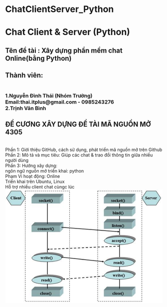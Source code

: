 # ChatClientServer_Python
<h1>
Chat Client &amp; Server (Python)
</h1>

<h2>
Tên đề tài : Xây dựng phần mềm chat Online(bằng Python) 
</h2>

<h2>
Thành viên:
</h2>

<h3>
<br>1.Nguyễn Đình Thái (Nhóm Trưởng) Email:thai.itplus@gmail.com - 0985243276 
<br>2.Trịnh Văn Bình
<h3>

<h2>
ĐỀ CƯƠNG XÂY DỰNG ĐỀ TÀI MÃ NGUỒN MỞ 4305 
</h2>

<p>
	<br>Phần 1: Giới thiệu GitHub, cách sử dụng, phát triển mã nguồn mở trên Github
	<br>Phần 2: Mô tả và mục tiêu: Giúp các chat & trao đổi thông tin giữa nhiều người dùng
	<br>Phần 3: Hướng xây dựng:
	<br>	ngôn ngữ nguồn mở triển khai: python
	<br>	Phạm Vi hoạt động: Online
	<br>	Triển khai trên Ubuntu, Linux
	<br>	Hỗ trợ nhiều client chat cùngc lúc
<img src='/socket.jpg'>
</p>
